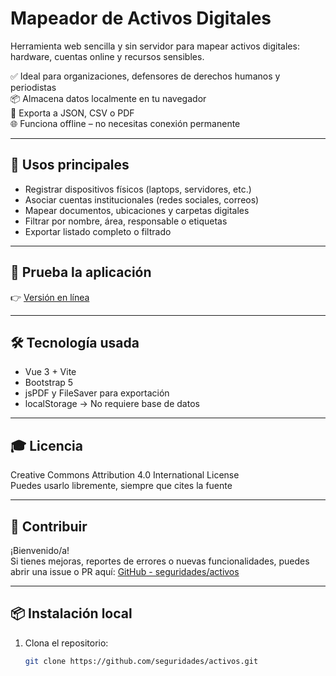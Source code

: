 # Mapeador de Activos Digitales

Herramienta web sencilla y sin servidor para mapear activos digitales: hardware, cuentas online y recursos sensibles.

✅ Ideal para organizaciones, defensores de derechos humanos y periodistas  
📦 Almacena datos localmente en tu navegador  
📄 Exporta a JSON, CSV o PDF  
🌐 Funciona offline – no necesitas conexión permanente

---

## 🚀 Usos principales

- Registrar dispositivos físicos (laptops, servidores, etc.)
- Asociar cuentas institucionales (redes sociales, correos)
- Mapear documentos, ubicaciones y carpetas digitales
- Filtrar por nombre, área, responsable o etiquetas
- Exportar listado completo o filtrado

---

## 🧪 Prueba la aplicación

👉 [Versión en línea](https://seguridades.github.io/activos)

---

## 🛠 Tecnología usada

- Vue 3 + Vite
- Bootstrap 5
- jsPDF y FileSaver para exportación
- localStorage → No requiere base de datos

---

## 🎓 Licencia

Creative Commons Attribution 4.0 International License  
Puedes usarlo libremente, siempre que cites la fuente

---

## 🤝 Contribuir

¡Bienvenido/a!  
Si tienes mejoras, reportes de errores o nuevas funcionalidades, puedes abrir una issue o PR aquí:
[GitHub - seguridades/activos](https://github.com/seguridades/activos)

---

## 📦 Instalación local

1. Clona el repositorio:
   ```bash
   git clone https://github.com/seguridades/activos.git
   ```
